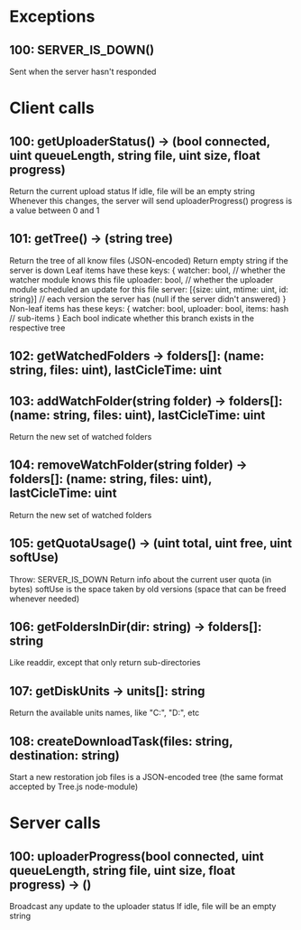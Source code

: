 # Exceptions

## 100: SERVER_IS_DOWN()
Sent when the server hasn't responded

# Client calls

## 100: getUploaderStatus() -> (bool connected, uint queueLength, string file, uint size, float progress)
Return the current upload status
If idle, file will be an empty string
Whenever this changes, the server will send uploaderProgress()
progress is a value between 0 and 1

## 101: getTree() -> (string tree)
Return the tree of all know files (JSON-encoded)
Return empty string if the server is down
Leaf items have these keys:
	{
	watcher: bool, // whether the watcher module knows this file
	uploader: bool, // whether the uploader module scheduled an update for this file
	server: [{size: uint, mtime: uint, id: string}] // each version the server has (null if the server didn't answered)
	}
Non-leaf items has these keys:
	{
	watcher: bool,
	uploader: bool,
	items: hash // sub-items
	}
Each bool indicate whether this branch exists in the respective tree

## 102: getWatchedFolders -> folders[]: (name: string, files: uint), lastCicleTime: uint

## 103: addWatchFolder(string folder) -> folders[]: (name: string, files: uint), lastCicleTime: uint
Return the new set of watched folders

## 104: removeWatchFolder(string folder) -> folders[]: (name: string, files: uint), lastCicleTime: uint
Return the new set of watched folders

## 105: getQuotaUsage() -> (uint total, uint free, uint softUse)
Throw: SERVER_IS_DOWN
Return info about the current user quota (in bytes)
softUse is the space taken by old versions (space that can be freed whenever needed)

## 106: getFoldersInDir(dir: string) -> folders[]: string
Like readdir, except that only return sub-directories

## 107: getDiskUnits -> units[]: string
Return the available units names, like "C:", "D:", etc

## 108: createDownloadTask(files: string, destination: string)
Start a new restoration job
files is a JSON-encoded tree (the same format accepted by Tree.js node-module)

# Server calls

## 100: uploaderProgress(bool connected, uint queueLength, string file, uint size, float progress) -> ()
Broadcast any update to the uploader status
If idle, file will be an empty string
